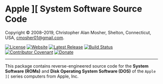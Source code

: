 # Apple ][ System Software Source Code

Copyright © 2008–2019, Christopher Alan Mosher, Shelton, Connecticut, USA, <cmosher01@gmail.com>.

[![License](https://img.shields.io/github/license/cmosher01/Apple-II-Source.svg)](https://www.gnu.org/licenses/gpl.html)
[![Website](https://img.shields.io/website/https/cmosher01.github.io/Apple-II-Source.svg)](http://cmosher01.github.io/Apple-II-Source)
[![Latest Release](https://img.shields.io/github/release-pre/cmosher01/Apple-II-Source.svg)](https://github.com/cmosher01/Apple-II-Source/releases/latest)
[![Build Status](https://travis-ci.com/cmosher01/Apple-II-Source.svg?branch=master)](https://travis-ci.com/cmosher01/Apple-II-Source)
[![Contributor Covenant](https://img.shields.io/badge/Contributor%20Covenant-v1.4%20adopted-ff69b4.svg)](./code-of-conduct.md)
[![Donate](https://img.shields.io/badge/Donate-PayPal-green.svg)](https://www.paypal.com/cgi-bin/webscr?cmd=_s-xclick&hosted_button_id=CVSSQ2BWDCKQ2)

---

This package contains reverse-engineered source code for
the **System Software (ROMs)** and **Disk Operating System Software (DOS)**
of the `Apple ][` series computers from Apple, Inc.
